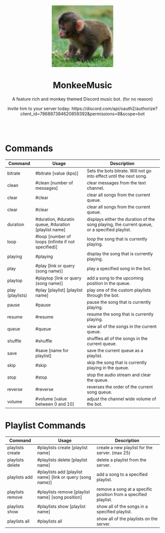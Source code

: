 <p align="center">
    <img src="monk.png" alt="Monkey Picture" width="200" height="200">
  </a>
</p>

<h1 align="center">MonkeeMusic</h1>
<p align="center">A feature rich and monkey themed Discord music bot. (for no reason)</p>
<p align="center">Invite him to your server today: https://discord.com/api/oauth2/authorize?client_id=786887384620859392&permissions=8&scope=bot </p>
<br>
<br>

# Commands

| Command | Usage | Description |
| ------- | ---------- | ----------- |
| bitrate | #bitrate [value (kps)] | Sets the bots bitrate. Will not go into effect until the next song. |
| clean | #clean [number of messages] | clear messages from the text channel. |
| clear | #clear | clear all songs from the current queue. |
| clear | #clear | clear all songs from the current queue. |
| duration | #duration, #duratin queue, #duration [playlist name] | displays either the duration of the song playing, the current queue, or a specified playlist. |
| loop | #loop [number of loops (infinite if not specified)] | loop the song that is currently playing. |
| playing | #playing | display the song that is currently playing. |
| play | #play [link or query (song name)] | play a specified song in the bot. |
| playtop | #playtop [link or query (song name)] | add a song to the upcoming position in the queue. |
| play (playlists) | #play [playlist] [playlist name] | play one of the custom playlists through the bot. |
| pause | #pause | pause the song that is currently playing. |
| resume | #resume | resume the song that is currently playing. |
| queue | #queue | view all of the songs in the current queue. |
| shuffle | #shuffle | shuffles all of the songs in the current queue. |
| save | #save [name for playlist] | save the current queue as a playlist. |
| skip | #skip | skip the song that is currently playing in the queue. |
| stop | #stop | stop the audio stream and clear the queue. |
| reverse | #reverse | reverses the order of the current song queue. |
| volume | #volume [value between 0 and 10] | adjust the channel wide volume of the bot. |

# Playlist Commands

| Command | Usage | Description |
| ------- | ---------- | ----------- |
| playlists create | #playlists create [playlist name] | create a new playlist for the server. (max 25) |
| playlists delete | #playlists delete [playlist name] | delete a playlist from the server. |
| playlists add | #playlists add [playlist name] [link or query (song name)] | add a song to a specified playlist. |
| playlists remove | #playlists remove [playlist name] [song position] | remove a song at a specific position from a specified playlist. |
| playlists show | #playlists show [playlist name] | show all of the songs in a specified playlist. |
| playlists all | #playlists all | show all of the playlists on the server. |
